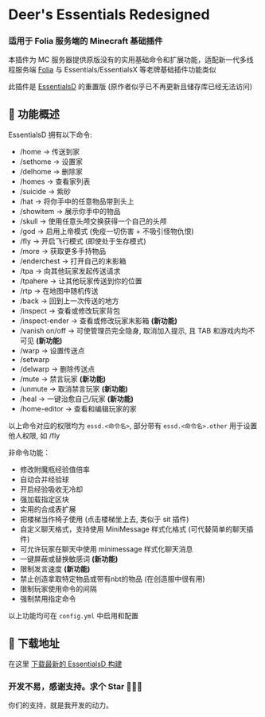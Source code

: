 # Deer's Essentials Redesigned
### 适用于 Folia 服务端的 Minecraft 基础插件

本插件为 MC 服务器提供原版没有的实用基础命令和扩展功能，适配新一代多线程服务端 [Folia](https://papermc.io/downloads/folia)
与 Essentials/EssentialsX 等老牌基础插件功能类似

此插件是 [EssentialsD](https://ssl.lunadeer.cn:14446/zhangyuheng/EssentialsD) 的重置版 (原作者似乎已不再更新且储存库已经无法访问)

## 🍂 功能概述

EssentialsD 拥有以下命令:

* /home -> 传送到家
* /sethome -> 设置家
* /delhome -> 删除家
* /homes -> 查看家列表
* /suicide -> 紫砂
* /hat -> 将你手中的任意物品带到头上
* /showitem -> 展示你手中的物品
* /skull -> 使用任意头颅交换获得一个自己的头颅
* /god -> 启用上帝模式 (免疫一切伤害 + 不吸引怪物仇恨)
* /fly -> 开启飞行模式 (即使处于生存模式)
* /more -> 获取更多手持物品
* /enderchest -> 打开自己的末影箱
* /tpa -> 向其他玩家发起传送请求
* /tpahere -> 让其他玩家传送到你的位置
* /rtp -> 在地图中随机传送
* /back -> 回到上一次传送的地方
* /inspect -> 查看或修改玩家背包
* /inspect-ender -> 查看或修改玩家末影箱 **(新功能)**
* /vanish on/off -> 可使管理员完全隐身, 取消加入提示, 且 TAB 和游戏内均不可见 **(新功能)**
* /warp -> 设置传送点
* /setwarp
* /delwarp -> 删除传送点
* /mute -> 禁言玩家 **(新功能)**
* /unmute -> 取消禁言玩家 **(新功能)**
* /heal -> 一键治愈自己/玩家 **(新功能)**
* /home-editor -> 查看和编辑玩家的家

以上命令对应的权限均为 `essd.<命令名>`, 部分带有 `essd.<命令名>.other` 用于设置他人权限, 如 /fly


非命令功能：

* 修改附魔瓶经验值倍率
* 自动合并经验球
* 开启经验吸收无冷却
* 强加载指定区块
* 实用的合成表扩展
* 把楼梯当作椅子使用 (点击楼梯坐上去, 类似于 sit 插件)
* 自定义聊天格式，支持使用 MiniMessage 样式化格式 (可代替简单的聊天插件)
* 可允许玩家在聊天中使用 minimessage 样式化聊天消息
* 一键屏蔽或替换敏感词 **(新功能)**
* 限制发言速度 **(新功能)**
* 禁止创造拿取特定物品或带有nbt的物品 (在创造服中很有用)
* 限制玩家使用命令的间隔
* 强制禁用指定命令

以上功能均可在 `config.yml` 中启用和配置

## 🌳 下载地址
在这里 [下载最新的 EssentialsD 构建](https://github.com/xiaomu18/EssentialsD/releases)

### 开发不易，感谢支持。求个 Star 🙏🙏🙏
你们的支持，就是我开发的动力。
